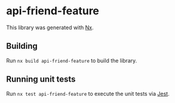 # api-friend-feature

This library was generated with [Nx](https://nx.dev).

## Building

Run `nx build api-friend-feature` to build the library.

## Running unit tests

Run `nx test api-friend-feature` to execute the unit tests via [Jest](https://jestjs.io).
